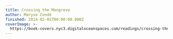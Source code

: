```yaml
---
title: Crossing the Mangrove
author: Maryse Condé
finished: 2014-02-01T00:00:00.000Z
coverImage: >-
  https://book-covers.nyc3.digitaloceanspaces.com/readings/crossing-the-mangrove-01.jpg
---
```

